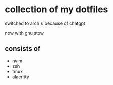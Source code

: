 # collection of my dotfiles

switched to arch ):
because of chatgpt

now with gnu stow

## consists of
- nvim
- zsh
- tmux
- alacritty

